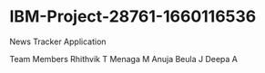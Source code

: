 # IBM-Project-28761-1660116536
News Tracker Application

Team Members
Rhithvik T
Menaga M
Anuja Beula J
Deepa A


